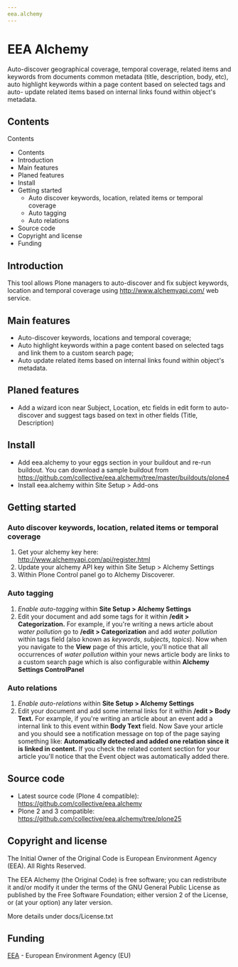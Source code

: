 ```yaml
---
eea.alchemy
---
```


#  EEA Alchemy

Auto-discover geographical coverage, temporal coverage, related items and
keywords from documents common metadata (title, description, body, etc), auto
highlight keywords within a page content based on selected tags and auto-
update related items based on internal links found within object's metadata.

##  Contents

Contents

  * Contents
  * Introduction
  * Main features
  * Planed features
  * Install
  * Getting started
    * Auto discover keywords, location, related items or temporal coverage
    * Auto tagging
    * Auto relations
  * Source code
  * Copyright and license
  * Funding

##  Introduction

This tool allows Plone managers to auto-discover and fix subject keywords,
location and temporal coverage using <http://www.alchemyapi.com/> web service.

##  Main features

  * Auto-discover keywords, locations and temporal coverage;
  * Auto highlight keywords within a page content based on selected tags and link them to a custom search page;
  * Auto update related items based on internal links found within object's metadata.

##  Planed features

  * Add a wizard icon near Subject, Location, etc fields in edit form to auto-discover and suggest tags based on text in other fields (Title, Description)

##  Install

  * Add eea.alchemy to your eggs section in your buildout and re-run buildout. You can download a sample buildout from <https://github.com/collective/eea.alchemy/tree/master/buildouts/plone4>
  * Install eea.alchemy within Site Setup &gt; Add-ons

##  Getting started

###  Auto discover keywords, location, related items or temporal coverage

  1. Get your alchemy key here: <http://www.alchemyapi.com/api/register.html>
  2. Update your alchemy API key within Site Setup &gt; Alchemy Settings
  3. Within Plone Control panel go to Alchemy Discoverer.

###  Auto tagging

  1. _Enable auto-tagging_ within **Site Setup &gt; Alchemy Settings**
  2. Edit your document and add some tags for it within **/edit &gt; Categorization.** For example, if you're writing a news article about _water pollution_ go to **/edit &gt; Categorization** and add _water pollution_ within tags field (also known as _keywords_, _subjects_, _topics_). Now when you navigate to the **View** page of this article, you'll notice that all occurrences of _water pollution_ within your news article body are links to a custom search page which is also configurable within **Alchemy Settings ControlPanel**

###  Auto relations

  1. _Enable auto-relations_ within **Site Setup &gt; Alchemy Settings**
  2. Edit your document and add some internal links for it within **/edit &gt; Body Text.** For example, if you're writing an article about an event add a internal link to this event within **Body Text** field. Now Save your article and you should see a notification message on top of the page saying something like: **Automatically detected and added one relation since it is linked in content.** If you check the related content section for your article you'll notice that the Event object was automatically added there.

##  Source code

  * Latest source code (Plone 4 compatible): <https://github.com/collective/eea.alchemy>
  * Plone 2 and 3 compatible: <https://github.com/collective/eea.alchemy/tree/plone25>

##  Copyright and license

The Initial Owner of the Original Code is European Environment Agency (EEA).
All Rights Reserved.

The EEA Alchemy (the Original Code) is free software; you can redistribute it
and/or modify it under the terms of the GNU General Public License as
published by the Free Software Foundation; either version 2 of the License, or
(at your option) any later version.

More details under docs/License.txt

##  Funding

[EEA](http://www.eea.europa.eu/) \- European Environment Agency (EU)

